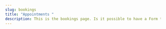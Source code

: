 ```yaml
---
slug: bookings
title: "Appointments "
description: This is the bookings page. Is it possible to have a Form to book a session.
---
```

